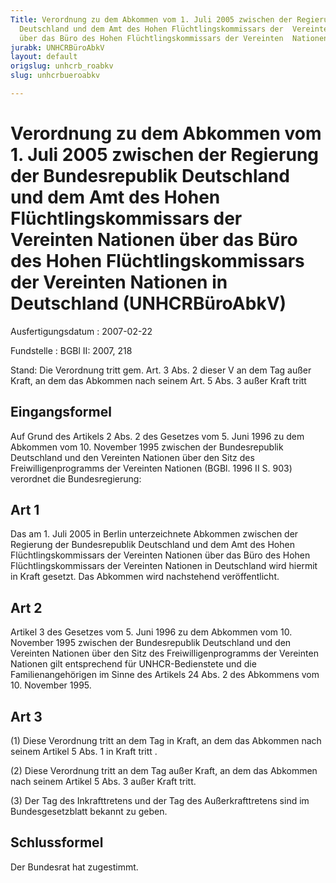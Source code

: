 ```yaml
---
Title: Verordnung zu dem Abkommen vom 1. Juli 2005 zwischen der Regierung der  Bundesrepublik
  Deutschland und dem Amt des Hohen Flüchtlingskommissars der  Vereinten Nationen
  über das Büro des Hohen Flüchtlingskommissars der Vereinten  Nationen in Deutschland
jurabk: UNHCRBüroAbkV
layout: default
origslug: unhcrb_roabkv
slug: unhcrbueroabkv

---
```


# Verordnung zu dem Abkommen vom 1. Juli 2005 zwischen der Regierung der  Bundesrepublik Deutschland und dem Amt des Hohen Flüchtlingskommissars der  Vereinten Nationen über das Büro des Hohen Flüchtlingskommissars der Vereinten  Nationen in Deutschland (UNHCRBüroAbkV)

Ausfertigungsdatum
:   2007-02-22

Fundstelle
:   BGBl II: 2007, 218

Stand: Die Verordnung tritt gem. Art. 3 Abs. 2 dieser V an dem Tag außer Kraft, an dem das Abkommen nach seinem Art. 5 Abs. 3 außer Kraft tritt


## Eingangsformel

Auf Grund des Artikels 2 Abs. 2 des Gesetzes vom 5. Juni 1996 zu dem Abkommen vom 10. November 1995 zwischen der Bundesrepublik Deutschland und den Vereinten Nationen über den Sitz des Freiwilligenprogramms der Vereinten Nationen (BGBl. 1996 II S. 903) verordnet die Bundesregierung:


## Art 1

Das am 1. Juli 2005 in Berlin unterzeichnete Abkommen zwischen der Regierung der Bundesrepublik Deutschland und dem Amt des Hohen Flüchtlingskommissars der Vereinten Nationen über das Büro des Hohen Flüchtlingskommissars der Vereinten Nationen in Deutschland wird hiermit in Kraft gesetzt. Das Abkommen wird nachstehend veröffentlicht.


## Art 2

Artikel 3 des Gesetzes vom 5. Juni 1996 zu dem Abkommen vom 10. November 1995 zwischen der Bundesrepublik Deutschland und den Vereinten Nationen über den Sitz des Freiwilligenprogramms der Vereinten Nationen gilt entsprechend für UNHCR-Bedienstete und die Familienangehörigen im Sinne des Artikels 24 Abs. 2 des Abkommens vom 10. November 1995.


## Art 3

(1) Diese Verordnung tritt an dem Tag in Kraft, an dem das Abkommen nach seinem Artikel 5 Abs. 1 in Kraft tritt .

(2) Diese Verordnung tritt an dem Tag außer Kraft, an dem das Abkommen nach seinem Artikel 5 Abs. 3 außer Kraft tritt.

(3) Der Tag des Inkrafttretens und der Tag des Außerkrafttretens sind im Bundesgesetzblatt bekannt zu geben.


## Schlussformel

Der Bundesrat hat zugestimmt.

